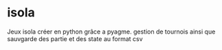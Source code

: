 # isola
Jeux isola créer en python grâce a pyagme.
gestion de tournois ainsi que sauvgarde des partie et des state au format csv

